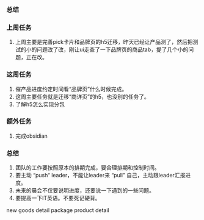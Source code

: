 ### 总结

### 上周任务

1. 上周主要是完善pick卡片和品牌页的h5迁移，昨天已经让产品测了，然后把测试的小的问题改了改，刚让ui走查了一下品牌页的商品tab，提了几个小的问题，正在改。

### 这周任务

1. 催产品进度约定时间看“品牌页”什么时候完成。
2. 这周主要任务就是迁移“商详页”的h5，也没别的任务了。
3. 了解h5怎么实现分包

### 额外任务

1. 完成obsidian

### 总结

1. 团队的工作要按照原本的排期完成，要合理排期和控制时间。
2. 要主动 “push“ leader，不能让leader来 “pull” 自己，主动跟leader汇报进度。
3. 未来的晨会不仅要说明进度，还要说一下遇到的一些问题。
4. 要提高一下IT英语。不要死记硬背。

new goods detail
package product detail